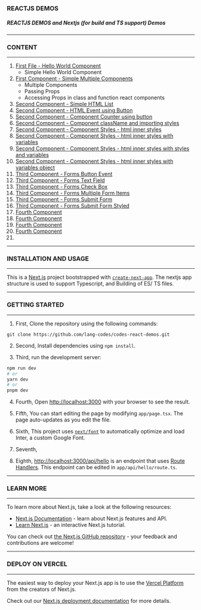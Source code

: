 ### REACTJS DEMOS

##### REACTJS DEMOS and Nextjs (for build and TS support) Demos


-----------------------

### CONTENT

-----------------------

01. [First File - Hello World Component](https://github.com/lang-codes/codes-react-demos/blob/main/src/app/demos/01-01-first-file.js)
    - Simple Hello World Component
02. [First Component - Simple Multiple Components](https://github.com/lang-codes/codes-react-demos/blob/main/src/app/demos/02-01-first-component.js)
    - Multiple Components 
    - Passing Props
    - Accessing Props in class and function react components
03. [Second Component - Simple HTML List](https://github.com/lang-codes/codes-react-demos/blob/main/src/app/demos/02-02-second-component.js)
04. [Second Component - HTML Event using Button](https://github.com/lang-codes/codes-react-demos/blob/main/src/app/demos/02-03-third-component-html-event.js)
05. [Second Component - Component Counter using button](https://github.com/lang-codes/codes-react-demos/blob/main/src/app/demos/2-04-fourth-component-counter.js)
06. [Second Component - Component className and importing styles](https://github.com/lang-codes/codes-react-demos/blob/main/src/app/demos/02-05-fifth-component-className.js)
07. [Second Component - Component Styles - html inner styles](https://github.com/lang-codes/codes-react-demos/blob/main/src/app/demos/02-06-sixth-component-styles.js)
08. [Second Component - Component Styles - html inner styles with variables](https://github.com/lang-codes/codes-react-demos/blob/main/src/app/demos/2-07-seven-component-styles-two.js)
09. [Second Component - Component Styles - html inner styles with styles and variables](https://github.com/lang-codes/codes-react-demos/blob/main/src/app/demos/02-08-eight-component-styles-three.js)
10. [Second Component - Component Styles - html inner styles with variables object](https://github.com/lang-codes/codes-react-demos/blob/main/src/app/demos/02-09-nine-component-styles-four.js)
10. [Third Component - Forms Button Event](https://github.com/lang-codes/codes-react-demos/blob/main/src/app/demos/03-01-forms-simple-button.js)
11. [Third Component - Forms Text Field](https://github.com/lang-codes/codes-react-demos/blob/main/src/app/demos/03-02-forms-input-text-box.js)
12. [Third Component - Forms Check Box](https://github.com/lang-codes/codes-react-demos/blob/main/src/app/demos/03-03-forms-check-buttons.js)
13. [Third Component - Forms Multiple Form Items](https://github.com/lang-codes/codes-react-demos/blob/main/src/app/demos/03-04-forms-multiple-variables.js)
14. [Third Component - Forms Submit Form](https://github.com/lang-codes/codes-react-demos/blob/main/src/app/demos/03-05-forms-submit.js)
15. [Third Component - Forms Submit Form Styled](https://github.com/lang-codes/codes-react-demos/blob/main/src/app/demos/03-06-nine-component-styles-four.js)
16. [Fourth Component](https://github.com/lang-codes/codes-react-demos/blob/main/src/app/demos/02-09-nine-component-styles-four.js)
17. [Fourth Component](https://github.com/lang-codes/codes-react-demos/blob/main/src/app/demos/02-09-nine-component-styles-four.js)
18. [Fourth Component](https://github.com/lang-codes/codes-react-demos/blob/main/src/app/demos/02-09-nine-component-styles-four.js)
19. [Fourth Component](https://github.com/lang-codes/codes-react-demos/blob/main/src/app/demos/02-09-nine-component-styles-four.js)
20. [](https://github.com/lang-codes/codes-react-demos/blob/main/src/app/demos/02-09-nine-component-styles-four.js)

-----------------------

### INSTALLATION AND USAGE

-----------------------



This is a [Next.js](https://nextjs.org/) project bootstrapped with [`create-next-app`](https://github.com/vercel/next.js/tree/canary/packages/create-next-app). The nextjs app structure is used to support Typescript, and Building of ES/ TS files.


-----------------------

### GETTING STARTED

-----------------------


01. First, Clone the repository using the following commands:

```
git clone https://github.com/lang-codes/codes-react-demos.git
```


02. Second, Install dependencies using `npm install`.


03. Third, run the development server:

```bash
npm run dev
# or
yarn dev
# or
pnpm dev
```

04. Fourth, Open [http://localhost:3000](http://localhost:3000) with your browser to see the result.


05. Fifth, You can start editing the page by modifying `app/page.tsx`. The page auto-updates as you edit the file.


06. Sixth, This project uses [`next/font`](https://nextjs.org/docs/basic-features/font-optimization) to automatically optimize and load Inter, a custom Google Font.


07. Seventh, 


08. Eighth, [http://localhost:3000/api/hello](http://localhost:3000/api/hello) is an endpoint that uses [Route Handlers](https://beta.nextjs.org/docs/routing/route-handlers). This endpoint can be edited in `app/api/hello/route.ts`.



-----------------------

### LEARN MORE

-----------------------



To learn more about Next.js, take a look at the following resources:

- [Next.js Documentation](https://nextjs.org/docs) - learn about Next.js features and API.
- [Learn Next.js](https://nextjs.org/learn) - an interactive Next.js tutorial.

You can check out [the Next.js GitHub repository](https://github.com/vercel/next.js/) - your feedback and contributions are welcome!


-----------------------

### DEPLOY ON VERCEL

-----------------------



The easiest way to deploy your Next.js app is to use the [Vercel Platform](https://vercel.com/new?utm_medium=default-template&filter=next.js&utm_source=create-next-app&utm_campaign=create-next-app-readme) from the creators of Next.js.

Check out our [Next.js deployment documentation](https://nextjs.org/docs/deployment) for more details.
